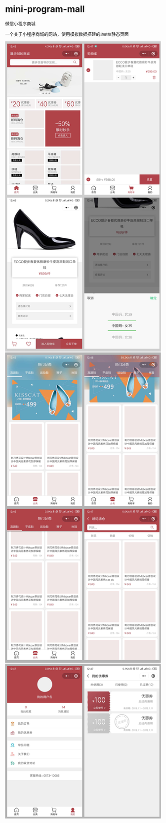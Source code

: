 # mini-program-mall
微信小程序商城

一个关于小程序商城的网站，使用模拟数据搭建的`纯前端`静态页面

![image](https://github.com/panhj/mini-program-mall/raw/master/screenshot/001.png)
![image](https://github.com/panhj/mini-program-mall/raw/master/screenshot/002.png)
![image](https://github.com/panhj/mini-program-mall/raw/master/screenshot/003.png)
